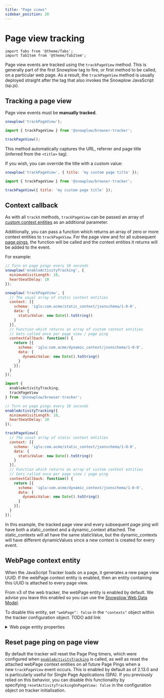 ```yaml
---
title: "Page views"
sidebar_position: 20
---
```


# Page view tracking

```mdx-code-block
import Tabs from '@theme/Tabs';
import TabItem from '@theme/TabItem';
```

Page view events are tracked using the `trackPageView` method. This is generally part of the first Snowplow tag to fire, or first method to be called, on a particular web page. As a result, the `trackPageView` method is usually deployed straight after the tag that also invokes the Snowplow JavaScript (sp.js).

## Tracking a page view

Page view events must be **manually tracked**.

<Tabs groupId="platform" queryString>
  <TabItem value="js" label="JavaScript (tag)">

```javascript runnable
snowplow('trackPageView');
```

  </TabItem>
  <TabItem value="browser" label="Browser (npm)" default>

```javascript
import { trackPageView } from '@snowplow/browser-tracker';

trackPageView();
```
  </TabItem>
</Tabs>

This method automatically captures the URL, referrer and page title (inferred from the `<title>` tag).

If you wish, you can override the title with a custom value:

<Tabs groupId="platform" queryString>
  <TabItem value="js" label="JavaScript (tag)">

```javascript runnable
snowplow('trackPageView', { title: 'my custom page title' });
```

  </TabItem>
  <TabItem value="browser" label="Browser (npm)" default>

```javascript
import { trackPageView } from '@snowplow/browser-tracker';

trackPageView({ title: 'my custom page title' });
```
  </TabItem>
</Tabs>

## Context callback

As with all `trackX` methods, `trackPageView` can be passed an array of [custom context entities](docs/collecting-data/collecting-from-own-applications/javascript-trackers/web-tracker/custom-tracking-using-schemas/index.md) as an additional parameter.

Additionally, you can pass a function which returns an array of zero or more context entities to `trackPageView`. For the page view and for all subsequent [page pings](docs/collecting-data/collecting-from-own-applications/javascript-trackers/web-tracker/tracking-events/activity-page-pings/index.md), the function will be called and the context entities it returns will be added to the event.

For example:

<Tabs groupId="platform" queryString>
  <TabItem value="js" label="JavaScript (tag)" default>

```javascript
// Turn on page pings every 10 seconds
snowplow('enableActivityTracking', {
  minimumVisitLength: 10,
  heartbeatDelay: 10
});

snowplow('trackPageView', {
  // The usual array of static context entities
  context: [{
    schema: 'iglu:com.acme/static_context/jsonschema/1-0-0',
    data: {
      staticValue: new Date().toString()
    }
  }],
  // Function which returns an array of custom context entities
  // Gets called once per page view / page ping
  contextCallback: function() {
    return [{
      schema: 'iglu:com.acme/dynamic_context/jsonschema/1-0-0',
      data: {
        dynamicValue: new Date().toString()
      }
    }];
  }
});
```

</TabItem>
<TabItem value="browser" label="Browser (npm)">

```javascript
import {
  enableActivityTracking,
  trackPageView
} from '@snowplow/browser-tracker';

// Turn on page pings every 10 seconds
enableActivityTracking({
  minimumVisitLength: 10,
  heartbeatDelay: 10
});

trackPageView({
  // The usual array of static context entities
  context: [{
    schema: 'iglu:com.acme/static_context/jsonschema/1-0-0',
    data: {
      staticValue: new Date().toString()
    }
  }],
  // Function which returns an array of custom context entities
  // Gets called once per page view / page ping
  contextCallback: function() {
    return [{
      schema: 'iglu:com.acme/dynamic_context/jsonschema/1-0-0',
      data: {
        dynamicValue: new Date().toString()
      }
    }];
  }
});
```
  </TabItem>
</Tabs>

In this example, the tracked page view and every subsequent page ping will have both a static_context and a dynamic_context attached. The static_contexts will all have the same staticValue, but the dynamic_contexts will have different dynamicValues since a new context is created for every event.

## WebPage context entity

When the JavaScript Tracker loads on a page, it generates a new page view UUID. If the webPage context entity is enabled, then an entity containing this UUID is attached to every page view.

From v3 of the web tracker, the webPage entity is enabled by default. We advise you leave this enabled so you can use the [Snowplow Web Data Model](/docs/modeling-your-data/modeling-your-data-with-dbt/dbt-models/dbt-web-data-model/index.md).

To disable this entity, set `"webPage": false` in the `"contexts"` object within the tracker configuration object. TODO add link

<details>
    <summary>Web page entity properties</summary>

The [web_page](https://github.com/snowplow/iglu-central/blob/master/schemas/com.snowplowanalytics.snowplow/web_page/jsonschema/1-0-0) context entity consists of the following property:

| Attribute | Description                             | Required? |
|-----------|-----------------------------------------|-----------|
| `id`      | An identifier (UUID) for the page view. | Yes       |

</details>

## Reset page ping on page view

By default the tracker will reset the Page Ping timers, which were configured when [`enableActivityTracking`](docs/collecting-data/collecting-from-own-applications/javascript-trackers/web-tracker/tracking-events/activity-page-pings/index.md) is called, as well as reset the attached webPage context entities on all future Page Pings when a new `trackPageView` event occurs. This is enabled by default as of 2.13.0 and is particularly useful for Single Page Applications (SPA). If you previously relied on this behavior, you can disable this functionality by specifying `resetActivityTrackingOnPageView: false` in the configuration object on tracker initialisation.
